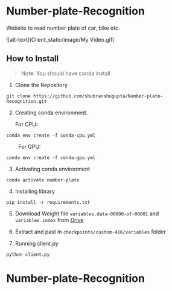 # Number-plate-Recognition
Website to read number plate of car, bike etc.

![alt-text](Client_static/image/My Video.gif)

## How to Install

> Note: You should have conda install

1. Clone the Repository

``
git clone https://github.com/shubranshugupta/Number-plate-Recognition.git
``

2. Creating conda environment.

    For CPU:

``
conda env create -f conda-cpu.yml
`` <br>

&ensp;&ensp;&ensp;&ensp; For GPU:

``
conda env create -f conda-gpu.yml
``

3. Activating conda environment

``
conda activate number-plate
``

4. Installing library

``
pip install -r requirements.txt
``

5. Download Weight file `variables.data-00000-of-00001` and `variables.index` from <a href='https://drive.google.com/drive/folders/1-1qgUIMvZ9SD56Y8_TQYiC076ppYuYcv?usp=sharing'>Drive</a>

6. Extract and past in `checkpoints/custom-416/variables` folder

7. Running client.py

``
python client.py
``
# Number-plate-Recognition
